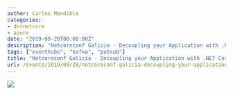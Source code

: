 ```yaml
---
author: Carlos Mendible
categories:
- dotnetcore
- azure
date: "2019-09-28T00:00:00Z"
description: "Netcoreconf Galicia - Decoupling your Application with .NET Core, Azure and Events"
tags: ["eventhubs", "kafka", "pubsub"]
title: "Netcoreconf Galicia - Decoupling your Application with .NET Core, Azure and Events"
url: /events/2019/09/28/netcoreconf-galicia-decoupling-your-application-with-dotnetcore-azure-events/
---
```


![](/assets/img/events/2020-09-netcoreconf-galicia.jfif)